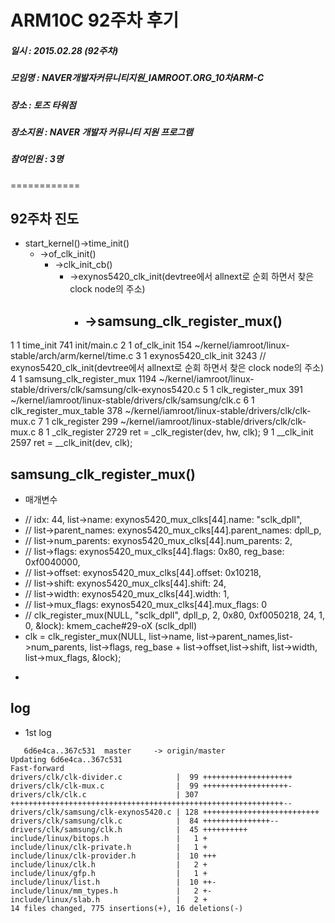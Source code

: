 # ARM10C 92주차 후기
##### 일시 : 2015.02.28 (92주차)
##### 모임명 : NAVER개발자커뮤니티지원_IAMROOT.ORG_10차ARM-C
##### 장소 : 토즈 타워점
##### 장소지원 : NAVER 개발자 커뮤니티 지원 프로그램
##### 참여인원 :  3명
============

## 92주차 진도
* start_kernel()->time_init()
  - ->of_clk_init()
    - ->clk_init_cb()
	  - ->exynos5420_clk_init(devtree에서 allnext로 순회 하면서 찾은 clock node의 주소)
        - ->samsung_clk_register_mux()
		  - 

 1  1 time_init         741  init/main.c
 2  1 of_clk_init       154  ~/kernel/iamroot/linux-stable/arch/arm/kernel/time.c
 3  1 exynos5420_clk_init  3243  // exynos5420_clk_init(devtree에서 allnext로 순회 하면서 찾은 clock node의 주소)
 4  1 samsung_clk_register_mux  1194  ~/kernel/iamroot/linux-stable/drivers/clk/samsung/clk-exynos5420.c
 5  1 clk_register_mux   391  ~/kernel/iamroot/linux-stable/drivers/clk/samsung/clk.c
 6  1 clk_register_mux_table   378  ~/kernel/iamroot/linux-stable/drivers/clk/clk-mux.c
 7  1 clk_register      299  ~/kernel/iamroot/linux-stable/drivers/clk/clk-mux.c
 8  1 _clk_register    2729  ret = _clk_register(dev, hw, clk);
 9  1 __clk_init       2597  ret = __clk_init(dev, clk);
 
## samsung_clk_register_mux()
* 매개변수
 - // idx: 44, list->name: exynos5420_mux_clks[44].name: "sclk_dpll",
 - // list->parent_names: exynos5420_mux_clks[44].parent_names: dpll_p,
 - // list->num_parents: exynos5420_mux_clks[44].num_parents: 2,
 - // list->flags: exynos5420_mux_clks[44].flags: 0x80, reg_base: 0xf0040000,
 - // list->offset: exynos5420_mux_clks[44].offset: 0x10218,
 - // list->shift: exynos5420_mux_clks[44].shift: 24,
 - // list->width: exynos5420_mux_clks[44].width: 1,
 - // list->mux_flags: exynos5420_mux_clks[44].mux_flags: 0
 - // clk_register_mux(NULL, "sclk_dpll", dpll_p, 2, 0x80, 0xf0050218, 24, 1, 0, &lock): kmem_cache#29-oX (sclk_dpll)
 - clk = clk_register_mux(NULL, list->name, list->parent_names,list->num_parents, list->flags, reg_base + list->offset,list->shift, list->width, list->mux_flags, &lock);

* 
## log
* 1st log

```
   6d6e4ca..367c531  master     -> origin/master
Updating 6d6e4ca..367c531
Fast-forward
drivers/clk/clk-divider.c            |  99 ++++++++++++++++++++
drivers/clk/clk-mux.c                |  99 +++++++++++++++++++-
drivers/clk/clk.c                    | 307 +++++++++++++++++++++++++++++++++++++++++++++++++++++++++++++--
drivers/clk/samsung/clk-exynos5420.c | 128 ++++++++++++++++++++++++++
drivers/clk/samsung/clk.c            |  84 +++++++++++++++--
drivers/clk/samsung/clk.h            |  45 ++++++++++
include/linux/bitops.h               |   1 +
include/linux/clk-private.h          |   1 +
include/linux/clk-provider.h         |  10 +++
include/linux/clk.h                  |   2 +
include/linux/gfp.h                  |   1 +
include/linux/list.h                 |  10 ++-
include/linux/mm_types.h             |   2 +-
include/linux/slab.h                 |   2 +
14 files changed, 775 insertions(+), 16 deletions(-)
```
